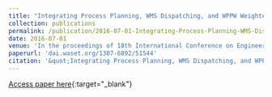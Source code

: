 ```yaml
---
title: "Integrating Process Planning, WMS Dispatching, and WPPW Weighted Due Date Assignment Using a Genetic Algorithm"
collection: publications
permalink: /publication/2016-07-01-Integrating-Process-Planning-WMS-Dispatching-and-WPPW-Weight
date: 2016-07-01
venue: 'In the proceedings of 18th International Conference on Engineering and Technology Management'
paperurl: 'dai.waset.org/1307-6892/51544'
citation: '&quot;Integrating Process Planning, WMS Dispatching, and WPPW Weighted Due Date Assignment Using a Genetic Algorithm.&quot; In the proceedings of 18th International Conference on Engineering and Technology Management, 2016.'
---
```

[Access paper here](dai.waset.org/1307-6892/51544){:target="_blank"}
